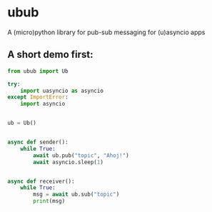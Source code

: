 # ubub
A (micro)python library for pub-sub messaging for (u)asyncio apps

## A short demo first:

```python
from ubub import Ub

try:
    import uasyncio as asyncio
except ImportError:
    import asyncio


ub = Ub()


async def sender():
    while True:
        await ub.pub("topic", "Ahoj!")
        await asyncio.sleep(1)


async def receiver():
    while True:
        msg = await ub.sub("topic")
        print(msg)
```